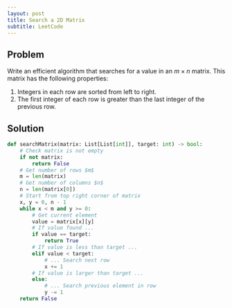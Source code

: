 ```yaml
---
layout: post
title: Search a 2D Matrix
subtitle: LeetCode
---
```


## Problem
Write an efficient algorithm that searches for a value in an $m \times n$ matrix. This matrix has the following properties:

1. Integers in each row are sorted from left to right.
2. The first integer of each row is greater than the last integer of the previous row.

## Solution

```python
def searchMatrix(matrix: List[List[int]], target: int) -> bool:
    # Check matrix is not empty
    if not matrix:
        return False
    # Get number of rows $m$
    m = len(matrix)
    # Get number of columns $n$
    n = len(matrix[0])
    # Start from top right corner of matrix
    x, y = 0, n - 1
    while x < m and y >= 0:
        # Get current element
        value = matrix[x][y]
        # If value found ...
        if value == target:
            return True
        # If value is less than target ...
        elif value < target:
            # ... Search next row
            x += 1
        # If value is larger than target ...
        else:
            # ... Search previous element in row
            y -= 1
    return False    
```

